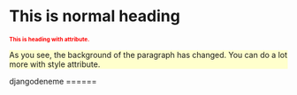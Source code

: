 <h1>This is normal heading</h1>
<h1 style="font-size:10px; color:#ff0000">
    This is heading with attribute.</h1>
<p style="background-color:#ffffcc">
    As you see, the background of the paragraph has changed.
    You can do a lot more with style attribute.
</p>
djangodeneme
======
